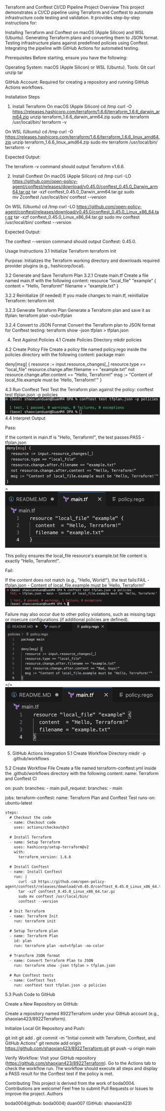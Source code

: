 Terraform and Conftest CI/CD Pipeline
Project Overview
This project demonstrates a CI/CD pipeline using Terraform and Conftest to automate infrastructure code testing and validation. It provides step-by-step instructions for:

Installing Terraform and Conftest on macOS (Apple Silicon) and WSL (Ubuntu).
Generating Terraform plans and converting them to JSON format.
Testing infrastructure plans against predefined policies using Conftest.
Integrating the pipeline with GitHub Actions for automated testing.

Prerequisites
Before starting, ensure you have the following:

Operating System: macOS (Apple Silicon) or WSL (Ubuntu).
Tools:
Git
curl
unzip
tar


GitHub Account: Required for creating a repository and running GitHub Actions workflows.

Installation Steps
1. Install Terraform
On macOS (Apple Silicon)
cd /tmp
curl -O https://releases.hashicorp.com/terraform/1.6.6/terraform_1.6.6_darwin_arm64.zip
unzip terraform_1.6.6_darwin_arm64.zip
sudo mv terraform /usr/local/bin/
terraform -v

On WSL (Ubuntu)
cd /tmp
curl -O https://releases.hashicorp.com/terraform/1.6.6/terraform_1.6.6_linux_amd64.zip
unzip terraform_1.6.6_linux_amd64.zip
sudo mv terraform /usr/local/bin/
terraform -v

Expected Output:

The terraform -v command should output Terraform v1.6.6.

2. Install Conftest
On macOS (Apple Silicon)
cd /tmp
curl -LO https://github.com/open-policy-agent/conftest/releases/download/v0.45.0/conftest_0.45.0_Darwin_arm64.tar.gz
tar -xzf conftest_0.45.0_Darwin_arm64.tar.gz
sudo mv Zconftest /usr/local/bin/
conftest --version

On WSL (Ubuntu)
cd /tmp
curl -LO https://github.com/open-policy-agent/conftest/releases/download/v0.45.0/conftest_0.45.0_Linux_x86_64.tar.gz
tar -xzf conftest_0.45.0_Linux_x86_64.tar.gz
sudo mv conftest /usr/local/bin/
conftest --version

Expected Output:

The conftest --version command should output Conftest: 0.45.0.

Usage Instructions
3.1 Initialize Terraform
terraform init


Purpose: Initializes the Terraform working directory and downloads required provider plugins (e.g., hashicorp/local).

3.2 Generate and Save Terraform Plan
3.2.1 Create main.tf
Create a file named main.tf with the following content:
resource "local_file" "example" {
  content  = "Hello, Terraform!"
  filename = "example.txt"
}

3.2.2 Reinitialize (if needed)
If you made changes to main.tf, reinitialize Terraform:
terraform init

3.2.3 Generate Terraform Plan
Generate a Terraform plan and save it as tfplan:
terraform plan -out=tfplan

3.2.4 Convert to JSON Format
Convert the Terraform plan to JSON format for Conftest testing:
terraform show -json tfplan > tfplan.json

4. Test Against Policies
4.1 Create Policies Directory
mkdir policies

4.2 Create Policy File
Create a policy file named policy.rego inside the policies directory with the following content:
package main

deny[msg] {
  resource := input.resource_changes[_]
  resource.type == "local_file"
  resource.change.after.filename == "example.txt"
  not resource.change.after.content == "Hello, Terraform!"
  msg := "Content of local_file.example must be 'Hello, Terraform!'"
}

4.3 Run Conftest Test
Test the Terraform plan against the policy:
conftest test tfplan.json -p policies
![alt text](image-1.png)
4.4 Interpret Output

Pass:

If the content in main.tf is "Hello, Terraform!", the test passes:PASS - tfplan.json
![alt text](image.png)=![alt text](image-2.png)

This policy ensures the local_file resource's example.txt file content is exactly "Hello, Terraform!".


Fail:

If the content does not match (e.g., "Hello, World!"), the test fails:FAIL - tfplan.json - Content of local_file.example must be 'Hello, Terraform!'
![alt text](image-3.png)

Failure may also occur due to other policy violations, such as missing tags or insecure configurations (if additional policies are defined).
![alt text](image-4.png)=/=![alt text](image-5.png)


5. GitHub Actions Integration
5.1 Create Workflow Directory
mkdir -p .github/workflows

5.2 Create Workflow File
Create a file named terraform-conftest.yml inside the .github/workflows directory with the following content:
name: Terraform and Conftest CI

on:
  push:
    branches:
      - main
  pull_request:
    branches:
      - main

jobs:
  terraform-conftest:
    name: Terraform Plan and Conftest Test
    runs-on: ubuntu-latest

    steps:
      # Checkout the code
      - name: Checkout code
        uses: actions/checkout@v3

      # Install Terraform
      - name: Setup Terraform
        uses: hashicorp/setup-terraform@v2
        with:
          terraform_version: 1.6.6

      # Install Conftest
      - name: Install Conftest
        run: |
          curl -LO https://github.com/open-policy-agent/conftest/releases/download/v0.45.0/conftest_0.45.0_Linux_x86_64.tar.gz
          tar -xzf conftest_0.45.0_Linux_x86_64.tar.gz
          sudo mv conftest /usr/local/bin/
          conftest --version

      # Init Terraform
      - name: Terraform Init
        run: terraform init

      # Setup Terraform plan
      - name: Terraform Plan
        id: plan
        run: terraform plan -out=tfplan -no-color

      # Transform JSON format
      - name: Convert Terraform Plan to JSON
        run: terraform show -json tfplan > tfplan.json

      # Run Conftest tests
      - name: Conftest Test
        run: conftest test tfplan.json -p policies

5.3 Push Code to GitHub

Create a New Repository on GitHub:

Create a repository named 8922Terraform under your GitHub account (e.g., shaoxian423/8922Terraform).


Initialize Local Git Repository and Push:


git init
git add .
git commit -m "Initial commit with Terraform, Conftest, and GitHub Actions"
git remote add origin https://github.com/shaoxian423/8922Terraform.git
git push -u origin main


Verify Workflow:
Visit your GitHub repository (https://github.com/shaoxian423/8922Terraform).
Go to the Actions tab to check the workflow run.
The workflow should execute all steps and display a PASS result for the Conftest test if the policy is met.



Contributing
This project is derived from the work of boda0004. Contributions are welcome! Feel free to submit Pull Requests or Issues to improve the project.
Authors

boda0004(github: boda0004)
duan007 (GitHub: shaoxian423)


